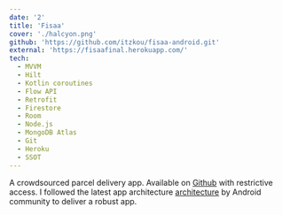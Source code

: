 ```yaml
---
date: '2'
title: 'Fisaa'
cover: './halcyon.png'
github: 'https://github.com/itzkou/fisaa-android.git'
external: 'https://fisaafinal.herokuapp.com/'
tech:
  - MVVM
  - Hilt
  - Kotlin coroutines
  - Flow API
  - Retrofit
  - Firestore
  - Room
  - Node.js
  - MongoDB Atlas
  - Git
  - Heroku
  - SSOT
---
```


A crowdsourced parcel delivery app. Available on [Github](https://marketplace.visualstudio.com/items?itemName=brittanychiang.halcyon-vscode) with restrictive access. I followed the latest app architecture [architecture](https://developer.android.com/jetpack/guide?gclid=CjwKCAjwtfqKBhBoEiwAZuesiNXLlabBqVNWOM5x1OP5pTUMhVin_D6mxOpnrKbtKysXBSQRrAevyBoCByMQAvD_BwE&gclsrc=aw.ds) by Android community to deliver a robust app.

